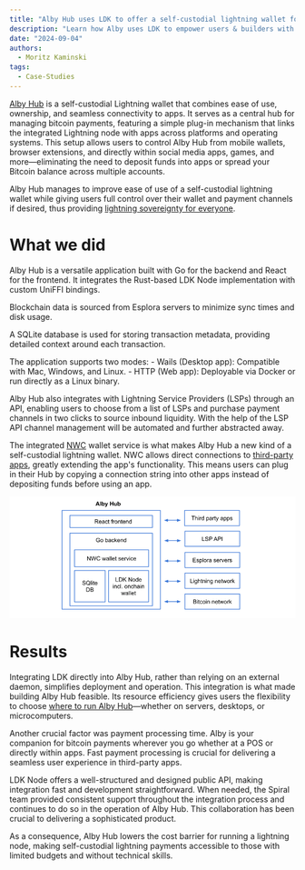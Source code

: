 ```yaml
---
title: "Alby Hub uses LDK to offer a self-custodial lightning wallet for everyone"
description: "Learn how Alby uses LDK to empower users & builders with easy but important tools"
date: "2024-09-04"
authors:
  - Moritz Kaminski
tags:
  - Case-Studies
---
```


[Alby Hub](https://albyhub.com/) is a self-custodial Lightning wallet that combines ease of use, ownership, and seamless connectivity to apps. It serves as a central hub for managing bitcoin payments, featuring a simple plug-in mechanism that links the integrated Lightning node with apps across platforms and operating systems.
This setup allows users to control Alby Hub from mobile wallets, browser extensions, and directly within social media apps, games, and more—eliminating the need to deposit funds into apps or spread your Bitcoin balance across multiple accounts.

Alby Hub manages to improve ease of use of a self-custodial lightning wallet while giving users full control over their wallet and payment channels if desired, thus providing [lightning sovereignty for everyone](https://blog.getalby.com/what-is-alby-hub/).

# What we did

Alby Hub is a versatile application built with Go for the backend and React for the frontend. It integrates the Rust-based LDK Node implementation with custom UniFFI bindings.

Blockchain data is sourced from Esplora servers to minimize sync times and disk usage.

A SQLite database is used for storing transaction metadata, providing detailed context around each transaction.

The application supports two modes: - Wails (Desktop app): Compatible with Mac, Windows, and Linux. - HTTP (Web app): Deployable via Docker or run directly as a Linux binary.

Alby Hub also integrates with Lightning Service Providers (LSPs) through an API, enabling users to choose from a list of LSPs and purchase payment channels in two clicks to source inbound liquidity. With the help of the LSP API channel management will be automated and further abstracted away.

The integrated [NWC](https://nwc.dev/) wallet service is what makes Alby Hub a new kind of a self-custodial lightning wallet. NWC allows direct connections to [third-party apps](https://github.com/getAlby/awesome-nwc), greatly extending the app's functionality. This means users can plug in their Hub by copying a connection string into other apps instead of depositing funds before using an app.

![Alby architecture](../assets/alby-architecture.png)

# Results

Integrating LDK directly into Alby Hub, rather than relying on an external daemon, simplifies deployment and operation. This integration is what made building Alby Hub feasible. Its resource efficiency gives users the flexibility to choose [where to run Alby Hub](https://blog.getalby.com/run-alby-hub-on-servers-desktops-and-microcomputers/)—whether on servers, desktops, or microcomputers.

Another crucial factor was payment processing time. Alby is your companion for bitcoin payments wherever you go whether at a POS or directly within apps. Fast payment processing is crucial for delivering a seamless user experience in third-party apps.

LDK Node offers a well-structured and designed public API, making integration fast and development straightforward. When needed, the Spiral team provided consistent support throughout the integration process and continues to do so in the operation of Alby Hub. This collaboration has been crucial to delivering a sophisticated product.

As a consequence, Alby Hub lowers the cost barrier for running a lightning node, making self-custodial lightning payments accessible to those with limited budgets and without technical skills.
